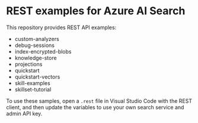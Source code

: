 # REST examples for Azure AI Search

This repository provides REST API examples:

+ custom-analyzers
+ debug-sessions
+ index-encrypted-blobs
+ knowledge-store
+ projections
+ quickstart
+ quickstart-vectors
+ skill-examples
+ skillset-tutorial

To use these samples, open a `.rest` file in Visual Studio Code with the REST client, and then update the variables to use your own search service and admin API key.
